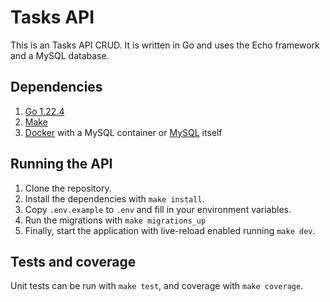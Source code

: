 # Tasks API

This is an Tasks API CRUD.
It is written in Go and uses the Echo framework and a MySQL database.

## Dependencies

1. [Go 1.22.4](https://go.dev/doc/install)
2. [Make](https://www.gnu.org/software/make/)
3. [Docker](https://www.docker.com/) with a MySQL container or [MySQL](https://www.mysql.com/downloads/) itself

## Running the API

1. Clone the repository.
2. Install the dependencies with `make install`.
3. Copy `.env.example` to `.env` and fill in your environment variables.
4. Run the migrations with `make migrations_up`
5. Finally, start the application with live-reload enabled running `make dev`.

## Tests and coverage

Unit tests can be run with `make test`, and coverage with `make coverage`.
